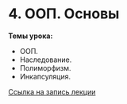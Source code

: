 # 4. ООП. Основы

**Темы урока:**

- ООП.
- Наследование.
- Полиморфизм.
- Инкапсуляция.

[Ссылка на запись лекции](https://youtu.be/kXSpXc64vxI)

